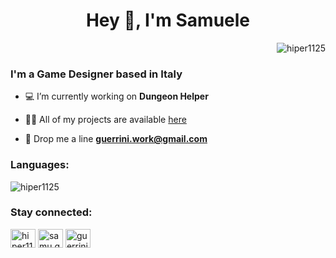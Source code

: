 <h1 align="center">Hey 👋, I'm Samuele</h1>
<p align="right"> <img src="https://komarev.com/ghpvc/?username=hiper1125&label=Profile%20views&color=0e75b6&style=flat" alt="hiper1125" /> </p>

<h3 align="left">I'm a Game Designer based in Italy</h3>

- 💻 I’m currently working on **Dungeon Helper**

- 👨‍💻 All of my projects are available [here](https://hiper1125.github.io/portfolio/#projects)

- 📧 Drop me a line **guerrini.work@gmail.com**


<h3 align="left">Languages:</h3>
<p><img align="center" src="https://github-readme-stats.vercel.app/api/top-langs?username=hiper1125&show_icons=true&locale=en&layout=compact" alt="hiper1125" /></p>

<h3 align="left">Stay connected:</h3>
<p align="left">
<a href="https://twitter.com/hiper1125" target="blank"><img align="center" src="https://raw.githubusercontent.com/rahuldkjain/github-profile-readme-generator/master/src/images/icons/Social/twitter.svg" alt="hiper1125" height="30" width="40" /></a>
<a href="https://fb.com/samu.guerrini" target="blank"><img align="center" src="https://raw.githubusercontent.com/rahuldkjain/github-profile-readme-generator/master/src/images/icons/Social/facebook.svg" alt="samu.guerrini" height="30" width="40" /></a>
<a href="https://instagram.com/guerrini.samuele" target="blank"><img align="center" src="https://raw.githubusercontent.com/rahuldkjain/github-profile-readme-generator/master/src/images/icons/Social/instagram.svg" alt="guerrini.samuele" height="30" width="40" /></a>
</p>
